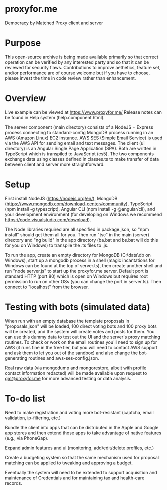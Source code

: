# proxyfor.me
Democracy by Matched Proxy client and server

# Purpose
This open-source archive is being made available primarily so that correct operation can be verified by any interested party and so that it can be reviewed for security flaws. Contributions to improve aethetics, feature set, and/or performance are of course welcome but if you have to choose, please invest the time in code review rather than enhancement.

# Overview
Live example can be viewed at https://www.proxyfor.me/ Release notes can be found in Help system (help.component.html).

The server component (main directory) consists of a NodeJS + Express process connecting to standard-config MongoDB process running in an AWS (Amazon Linux) EC2 instance. AWS SES (Simple Email Service) is used via the AWS API for sending email and text messages. The client (ui directory) is an Angular Single Page Application (SPA). Both are written in TypeScript which is transpiled to JavaScript (es5). The two components exchange data using classes defined in classes.ts to make transfer of data between client and server more straightforward.

# Setup
First install NodeJS (https://nodejs.org/en/), MongoDB (https://www.mongodb.com/download-center#community), TypeScript (npm install -g typescript), Angular CLI (npm install -g @angular/cli), and your development environment (for developing on Windows we recommend https://code.visualstudio.com/download).

The Node libraries required are all specified in package.json, so "npm install" should get them all for you. Then run "tsc" in the main (server) directory and "ng build" in the app directory (ba.bat and bs.bat will do this for you on Windows) to transpile the .ts files to .js.

To run the app, create an empty directory for MongoDB (C:\data\db on Windows), start up a mongodb process in a shell (magic incantations for Windows can be found at the top of server.ts), then create another shell and run "node server.js" to start up the proxyfor.me server. Default port is standard HTTP (port 80) which is open on Windows but requires root permission to run on other OSs (you can change the port in server.ts). Then connect to "localhost" from the browser.

# Testing with bots (simulated data)
When run with an empty database the template proposals in "proposals.json" will be loaded, 100 direct voting bots and 100 proxy bots will be created, and the system will create votes and posts for them. You can use this dummy data to test out the UI and the server's proxy matching routines. To check or work on the email routines you'll need to sign up for AWS (it runs fine in the free tier, but you will need to contact AWS support and ask them to let you out of the sandbox) and also change the bot-generating routines and aws-ses-config.json.

Real raw data (via mongodump and mongorestore, albeit with profile contact information redacted) will be made available upon request to gm@proxyfor.me for more advanced testing or data analysis.

# To-do list
Need to make registration and voting more bot-resistant (captcha, email validation, ip-filtering, etc.)

Bundle the client into apps that can be distributed in the Apple and Google app stores and then extend those apps to take advantage of native features (e.g., via PhoneGap).

Expand admin features and ui (monitoring, add/edit/delete profiles, etc.)

Create a budgeting system so that the same mechanism used for proposal matching can be applied to tweaking and approving a budget.

Eventually the system will need to be extended to support acquisition and maintenance of Credentials and for maintaining tax and health-care records.
